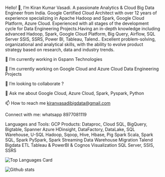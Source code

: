 Hello! 👋, I’m Kiran Kumar Vasadi. A passionate Analytics & Cloud Big Data Engineer from India. Google Certified Cloud Architect with over 12 years of experience specializing in Apache Hadoop and Spark, Google Cloud Platform, Azure Cloud. Experienced with all stages of the development cycle for Data Engineering Projects.Having an in-depth knowledge including advanced Hadoop, Spark, Google Cloud Platform, Big Query, Airflow, SQL Server SSIS, SSRS, Power BI, Tableau, Talend.. Excellent problem-solving, organizational and analytical skills, with the ability to evolve product strategy based on research, data and industry trends.

🔭 I’m currently working in Gspann Technologies

🌱 I’m currently working on Google Cloud and Azure Cloud Data Engineering Projects

👯 I’m looking to collaborate ?

💬 Ask me about Google Cloud, Azure Cloud, Spark, Pyspark, Python

📫 How to reach me kiranvasadibigdata@gmail.com

Connect with me:
whatsapp 8977081119

Languages and Tools:
GCP Products: Dataproc, Cloud SQL, BigQuery, Bigtable, Spanner
Azure HDinsight, DataFactory, DataLake, SQL Warehouse, U-SQL
Hadoop, Sqoop, Hive, Hbase, Pig
Spark Scala, Spark SQL, Spark PySpark, Spark Streaming
Data Warehouse Migration
Talend Bigdata ETL
Tableau & PowerBI & Cognos Visualization
SQL Server, SSIS, SSRS

![Top Languages Card](https://github-readme-stats.vercel.app/api/top-langs/?username=kiranvasadi&layout=compact)

![Github stats](https://github-readme-stats.vercel.app/api?username=kiranvasadi&theme=default&show_icons=true&count_private=true)
